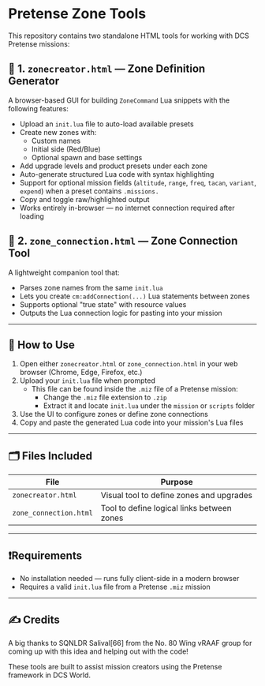 # Pretense Zone Tools

This repository contains two standalone HTML tools for working with DCS Pretense missions:

## 🔧 1. `zonecreator.html` — Zone Definition Generator

A browser-based GUI for building `ZoneCommand` Lua snippets with the following features:

- Upload an `init.lua` file to auto-load available presets
- Create new zones with:
    - Custom names
    - Initial side (Red/Blue)
    - Optional spawn and base settings
- Add upgrade levels and product presets under each zone
- Auto-generate structured Lua code with syntax highlighting
- Support for optional mission fields (`altitude`, `range`, `freq`, `tacan`, `variant`, `expend`) when a preset contains `.missions.`
- Copy and toggle raw/highlighted output
- Works entirely in-browser — no internet connection required after loading

## 🔗 2. `zone_connection.html` — Zone Connection Tool

A lightweight companion tool that:

- Parses zone names from the same `init.lua`
- Lets you create `cm:addConnection(...)` Lua statements between zones
- Supports optional "true state" with resource values
- Outputs the Lua connection logic for pasting into your mission

---

## 📂 How to Use

1. Open either `zonecreator.html` or `zone_connection.html` in your web browser (Chrome, Edge, Firefox, etc.)
2. Upload your `init.lua` file when prompted
    - This file can be found inside the `.miz` file of a Pretense mission:
        - Change the `.miz` file extension to `.zip`
        - Extract it and locate `init.lua` under the `mission` or `scripts` folder
3. Use the UI to configure zones or define zone connections
4. Copy and paste the generated Lua code into your mission's Lua files

---

## 🗂 Files Included

| File                | Purpose                                  |
|---------------------|------------------------------------------|
| `zonecreator.html`  | Visual tool to define zones and upgrades |
| `zone_connection.html` | Tool to define logical links between zones |

---

## ❗Requirements

- No installation needed — runs fully client-side in a modern browser
- Requires a valid `init.lua` file from a Pretense `.miz` mission

---

## ✍️ Credits
A big thanks to SQNLDR Salival[66] from the No. 80 Wing vRAAF group for coming up with this idea and helping out with the code! 

These tools are built to assist mission creators using the Pretense framework in DCS World. 
